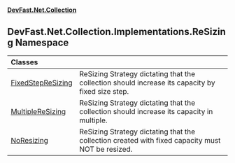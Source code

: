 #### [DevFast.Net.Collection](index.md 'index')

## DevFast.Net.Collection.Implementations.ReSizing Namespace

| Classes | |
| :--- | :--- |
| [FixedStepReSizing](DevFast.Net.Collection.Implementations.ReSizing.FixedStepReSizing.md 'DevFast.Net.Collection.Implementations.ReSizing.FixedStepReSizing') | ReSizing Strategy dictating that the collection should increase its capacity by fixed size step. |
| [MultipleReSizing](DevFast.Net.Collection.Implementations.ReSizing.MultipleReSizing.md 'DevFast.Net.Collection.Implementations.ReSizing.MultipleReSizing') | ReSizing Strategy dictating that the collection should increase its capacity in multiple. |
| [NoResizing](DevFast.Net.Collection.Implementations.ReSizing.NoResizing.md 'DevFast.Net.Collection.Implementations.ReSizing.NoResizing') | ReSizing Strategy dictating that the collection created with fixed capacity must NOT be resized. |
